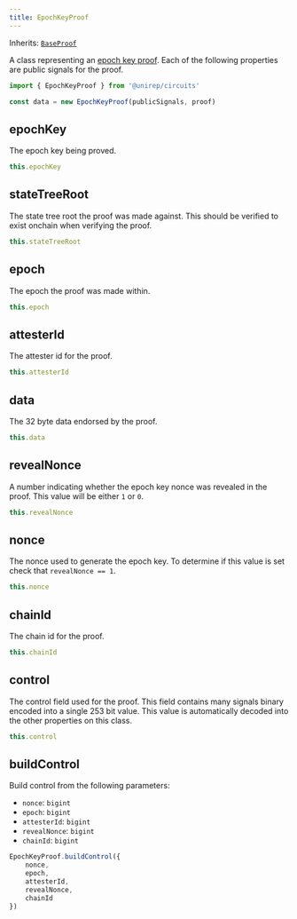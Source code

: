```yaml
---
title: EpochKeyProof
---
```


Inherits: [`BaseProof`](base-proof)

A class representing an [epoch key proof](circuits#epoch-key-proof). Each of the following properties are public signals for the proof.

```ts
import { EpochKeyProof } from '@unirep/circuits'

const data = new EpochKeyProof(publicSignals, proof)
```

## epochKey

The epoch key being proved.

```ts
this.epochKey
```

## stateTreeRoot

The state tree root the proof was made against. This should be verified to exist onchain when verifying the proof.

```ts
this.stateTreeRoot
```

## epoch

The epoch the proof was made within.

```ts
this.epoch
```

## attesterId

The attester id for the proof.

```ts
this.attesterId
```

## data

The 32 byte data endorsed by the proof.

```ts
this.data
```

## revealNonce

A number indicating whether the epoch key nonce was revealed in the proof. This value will be either `1` or `0`.

```ts
this.revealNonce
```

## nonce

The nonce used to generate the epoch key. To determine if this value is set check that `revealNonce == 1`.

```ts
this.nonce
```

## chainId

The chain id for the proof.

```ts
this.chainId
```

## control

The control field used for the proof. This field contains many signals binary encoded into a single 253 bit value. This value is automatically decoded into the other properties on this class.

```ts
this.control
```

## buildControl

Build control from the following parameters:
- `nonce`: `bigint`
- `epoch`: `bigint`
- `attesterId`: `bigint`
- `revealNonce`: `bigint`
- `chainId`: `bigint`

```ts
EpochKeyProof.buildControl({
    nonce,
    epoch,
    attesterId,
    revealNonce,
    chainId
})
```

